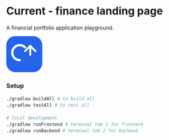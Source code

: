 # Current - finance landing page

A financial portfolio application playground.

![Current Logo](frontend/src/assets/logo.svg)

### Setup

```bash
./gradlew buildAll # to build all
./gradlew testAll # to test all

# local development
./gradlew runFrontend # terminal tab 1 for frontend
./gradlew runBackend # terminal tab 2 for backend
```
